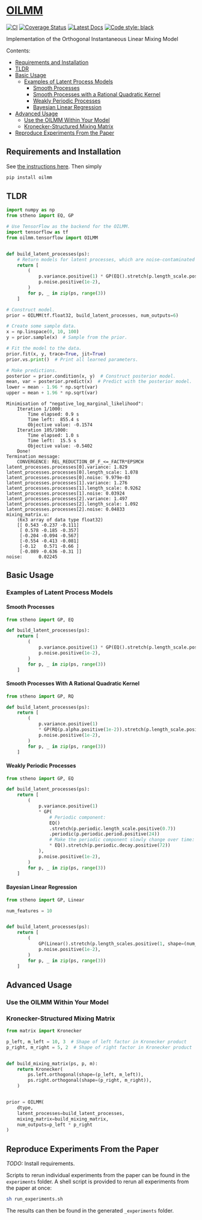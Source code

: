 # [OILMM](http://github.com/wesselb/oilmm)

[![CI](https://github.com/wesselb/oilmm/workflows/CI/badge.svg?branch=master)](https://github.com/wesselb/oilmm/actions?query=workflow%3ACI)
[![Coverage Status](https://coveralls.io/repos/github/wesselb/oilmm/badge.svg?branch=master)](https://coveralls.io/github/wesselb/oilmm?branch=master)
[![Latest Docs](https://img.shields.io/badge/docs-latest-blue.svg)](https://wesselb.github.io/oilmm)
[![Code style: black](https://img.shields.io/badge/code%20style-black-000000.svg)](https://github.com/psf/black)

Implementation of the Orthogonal Instantaneous Linear Mixing Model

Contents:
* [Requirements and Installation](#reproduce-experiments)
* [TLDR](#tldr)
* [Basic Usage](#basic-usage)
  * [Examples of Latent Process Models](#example)
    * [Smooth Processes](#smooth-processes)
    * [Smooth Processes with a Rational Quadratic Kernel](#smooth-processes-with-a-rational-quadratic-kernel) 
    * [Weakly Periodic Processes](#weakly-periodic-processes)
    * [Bayesian Linear Regression](#bayesian-linear-regression)
* [Advanced Usage](#basic-usage)
  * [Use the OILMM Within Your Model](#use-the-oilmm-within-your-model)
  * [Kronecker-Structured Mixing Matrix](#kronecker-structured-mixing-matrix)
* [Reproduce Experiments From the Paper](#reproduce-experiments-from-the-paper)

## Requirements and Installation

See [the instructions here](https://gist.github.com/wesselb/4b44bf87f3789425f96e26c4308d0adc).
Then simply

```bash
pip install oilmm
```

## TLDR

```python
import numpy as np
from stheno import EQ, GP

# Use TensorFlow as the backend for the OILMM.
import tensorflow as tf
from oilmm.tensorflow import OILMM


def build_latent_processes(ps):
    # Return models for latent processes, which are noise-contaminated GPs.
    return [
        (
            p.variance.positive(1) * GP(EQ().stretch(p.length_scale.positive(1))),
            p.noise.positive(1e-2),
        )
        for p, _ in zip(ps, range(3))
    ]

# Construct model.  
prior = OILMM(tf.float32, build_latent_processes, num_outputs=6)

# Create some sample data.
x = np.linspace(0, 10, 100)
y = prior.sample(x)  # Sample from the prior.

# Fit the model to the data.
prior.fit(x, y, trace=True, jit=True)
prior.vs.print()  # Print all learned parameters.

# Make predictions.
posterior = prior.condition(x, y)  # Construct posterior model.
mean, var = posterior.predict(x)  # Predict with the posterior model.
lower = mean - 1.96 * np.sqrt(var)
upper = mean + 1.96 * np.sqrt(var)
```

```
Minimisation of "negative_log_marginal_likelihood":
    Iteration 1/1000:
        Time elapsed: 0.9 s
        Time left:  855.4 s
        Objective value: -0.1574
    Iteration 105/1000:
        Time elapsed: 1.0 s
        Time left:  15.5 s
        Objective value: -0.5402
    Done!
Termination message:
    CONVERGENCE: REL_REDUCTION_OF_F_<=_FACTR*EPSMCH
latent_processes.processes[0].variance: 1.829
latent_processes.processes[0].length_scale: 1.078
latent_processes.processes[0].noise: 9.979e-03
latent_processes.processes[1].variance: 1.276
latent_processes.processes[1].length_scale: 0.9262
latent_processes.processes[1].noise: 0.03924
latent_processes.processes[2].variance: 1.497
latent_processes.processes[2].length_scale: 1.092
latent_processes.processes[2].noise: 0.04833
mixing_matrix.u:
    (6x3 array of data type float32)
    [[ 0.543 -0.237 -0.111]
     [ 0.578 -0.185 -0.357]
     [-0.204 -0.094 -0.567]
     [-0.554 -0.413 -0.081]
     [-0.12   0.571 -0.66 ]
     [-0.089 -0.636 -0.31 ]]
noise:      0.02245
```

## Basic Usage

### Examples of Latent Process Models

#### Smooth Processes
```python
from stheno import GP, EQ

def build_latent_processes(ps):
    return [
        (
            p.variance.positive(1) * GP(EQ().stretch(p.length_scale.positive(1))),
            p.noise.positive(1e-2),
        )
        for p, _ in zip(ps, range(3))
    ]
```

#### Smooth Processes With A Rational Quadratic Kernel
```python
from stheno import GP, RQ

def build_latent_processes(ps):
    return [
        (
            p.variance.positive(1)
            * GP(RQ(p.alpha.positive(1e-2)).stretch(p.length_scale.positive(1))),
            p.noise.positive(1e-2),
        )
        for p, _ in zip(ps, range(3))
    ]
```

#### Weakly Periodic Processes
```python
from stheno import GP, EQ

def build_latent_processes(ps):
    return [
        (
            p.variance.positive(1)
            * GP(
                # Periodic component:
                EQ()
                .stretch(p.periodic.length_scale.positive(0.7))
                .periodic(p.periodic.period.positive(24))
                # Make the periodic component slowly change over time:
                * EQ().stretch(p.periodic.decay.positive(72))
            ),
            p.noise.positive(1e-2),
        )
        for p, _ in zip(ps, range(3))
    ]
```

#### Bayesian Linear Regression
```python
from stheno import GP, Linear

num_features = 10


def build_latent_processes(ps):
    return [
        (
            GP(Linear().stretch(p.length_scales.positive(1, shape=(num_features,)))),
            p.noise.positive(1e-2),
        )
        for p, _ in zip(ps, range(3))
    ]
```

## Advanced Usage


### Use the OILMM Within Your Model

### Kronecker-Structured Mixing Matrix
```python
from matrix import Kronecker

p_left, m_left = 10, 3  # Shape of left factor in Kronecker product
p_right, m_right = 5, 2  # Shape of right factor in Kronecker product


def build_mixing_matrix(ps, p, m):
    return Kronecker(
        ps.left.orthogonal(shape=(p_left, m_left)),
        ps.right.orthogonal(shape=(p_right, m_right)),
    )


prior = OILMM(
    dtype,
    latent_processes=build_latent_processes,
    mixing_matrix=build_mixing_matrix,
    num_outputs=p_left * p_right
)
```

## Reproduce Experiments From the Paper

*TODO:* Install requirements.

Scripts to rerun individual experiments from the paper can be found in the
`experiments` folder.
A shell script is provided to rerun all experiments from the paper at once:

```bash
sh run_experiments.sh
```

The results can then be found in the generated `_experiments` folder.


